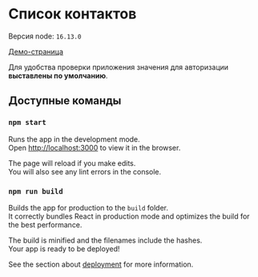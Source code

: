 # Список контактов

Версия node: `16.13.0`

[Демо-страница](https://contact-list-psi-pink.vercel.app/)

Для удобства проверки приложения значения для авторизации **выставлены по умолчанию**.

## Доступные команды

### `npm start`

Runs the app in the development mode.\
Open [http://localhost:3000](http://localhost:3000) to view it in the browser.

The page will reload if you make edits.\
You will also see any lint errors in the console.

### `npm run build`

Builds the app for production to the `build` folder.\
It correctly bundles React in production mode and optimizes the build for the best performance.

The build is minified and the filenames include the hashes.\
Your app is ready to be deployed!

See the section about [deployment](https://facebook.github.io/create-react-app/docs/deployment) for more information.
